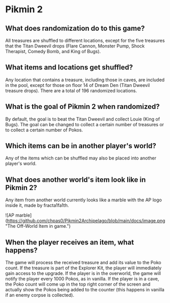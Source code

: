 # Pikmin 2

## What does randomization do to this game?

All treasures are shuffled to different locations, except for the five treasures that the Titan Dweevil drops (Flare Cannon, Monster Pump, Shock Therapist, Comedy Bomb, and King of Bugs).

## What items and locations get shuffled?

Any location that contains a treasure, including those in caves, are included in the pool, except for those on floor 14 of Dream Den (Titan Dweevil treasure drops). There are a total of 196 randomized locations.

## What is the goal of Pikmin 2 when randomized?

By default, the goal is to beat the Titan Dweevil and collect Louie (King of Bugs). The goal can be changed to collect a certain number of treasures or to collect a certain number of Pokos.

## Which items can be in another player's world?

Any of the items which can be shuffled may also be placed into another player's world.

## What does another world's item look like in Pikmin 2?

Any item from another world currently looks like a marble with the AP logo inside it, made by fracta1fa1th.

!\[AP marble](https://github.com/chpas0/Pikmin2Archipelago/blob/main/docs/image.png "The Off-World Item in game.")

## When the player receives an item, what happens?

The game will process the received treasure and add its value to the Poko count. If the treasure is part of the Explorer Kit, the player will immediately gain access to the upgrade. If the player is in the overworld, the game will notify the player every 1000 Pokos, as in vanilla. If the player is in a cave, the Poko count will come up in the top right corner of the screen and actually show the Pokos being added to the counter (this happens in vanilla if an enemy corpse is collected).

